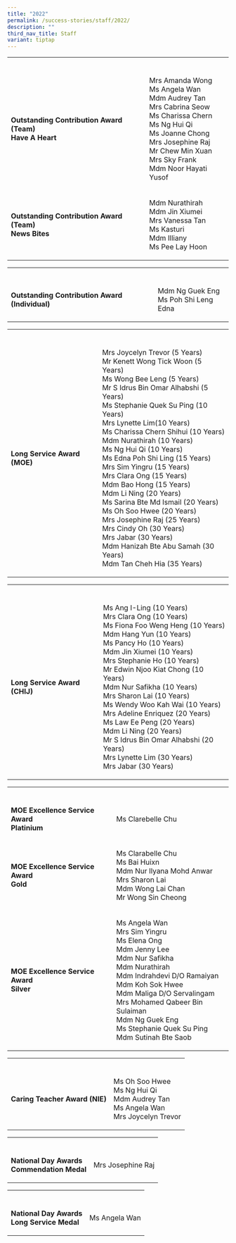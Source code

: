 ```yaml
---
title: "2022"
permalink: /success-stories/staff/2022/
description: ""
third_nav_title: Staff
variant: tiptap
---
```

<table><tbody><tr><th rowspan="1" colspan="1"><p></p></th><th rowspan="1" colspan="1"><p></p></th></tr><tr><td rowspan="1" colspan="1"><p><strong>Outstanding Contribution Award (Team)<br>Have A Heart</strong></p></td><td rowspan="1" colspan="1"><p>Mrs Amanda Wong<br>Ms Angela Wan<br>Mdm Audrey Tan<br>Mrs Cabrina Seow<br>Ms Charissa Chern<br>Ms Ng Hui Qi<br>Ms Joanne Chong<br>Mrs Josephine Raj<br>Mr Chew Min Xuan<br>Mrs Sky Frank<br>Mdm Noor Hayati Yusof</p></td></tr><tr><td rowspan="1" colspan="1"><p><strong>Outstanding Contribution Award (Team)<br>News Bites</strong></p></td><td rowspan="1" colspan="1"><p>Mdm Nurathirah<br>Mdm Jin Xiumei<br>Mrs Vanessa Tan<br>Ms Kasturi<br>Mdm Illiany<br>Ms Pee Lay Hoon</p></td></tr></tbody></table><table><tbody><tr><th rowspan="1" colspan="1"><p></p></th><th rowspan="1" colspan="1"><p></p></th></tr><tr><td rowspan="1" colspan="1"><p><strong>Outstanding Contribution Award (Individual)</strong></p></td><td rowspan="1" colspan="1"><p>Mdm Ng Guek Eng<br>Ms Poh Shi Leng Edna</p></td></tr></tbody></table><table><tbody><tr><th rowspan="1" colspan="1"><p></p></th><th rowspan="1" colspan="1"><p></p></th></tr><tr><td rowspan="1" colspan="1"><p><strong>Long Service Award (MOE)</strong></p></td><td rowspan="1" colspan="1"><p>Mrs Joycelyn Trevor (5 Years) <br>Mr Kenett Wong Tick Woon (5 Years) <br>Ms Wong Bee Leng (5 Years) <br>Mr S Idrus Bin Omar Alhabshi (5 Years) <br>Ms Stephanie Quek Su Ping (10 Years) <br>Mrs Lynette Lim(10 Years) <br>Ms Charissa Chern Shihui (10 Years) <br>Mdm Nurathirah (10 Years) <br>Ms Ng Hui Qi (10 Years) <br>Ms Edna Poh Shi Ling (15 Years) <br>Mrs Sim Yingru (15 Years) <br>Mrs Clara Ong (15 Years) <br>Mdm Bao Hong (15 Years) <br>Mdm Li Ning (20 Years) <br>Ms Sarina Bte Md Ismail (20 Years) <br>Ms Oh Soo Hwee (20 Years) <br>Mrs Josephine Raj (25 Years) <br>Mrs Cindy Oh (30 Years) <br>Mrs Jabar (30 Years) <br>Mdm Hanizah Bte Abu Samah (30 Years) <br>Mdm Tan Cheh Hia (35 Years)</p></td></tr></tbody></table><table><tbody><tr><th rowspan="1" colspan="1"><p></p></th><th rowspan="1" colspan="1"><p></p></th></tr><tr><td rowspan="1" colspan="1"><p><strong>Long Service Award (CHIJ)</strong></p></td><td rowspan="1" colspan="1"><p>Ms Ang I-Ling (10 Years) <br>Mrs Clara Ong (10 Years) <br>Ms Fiona Foo Weng Heng (10 Years) <br>Mdm Hang Yun (10 Years) <br>Ms Pancy Ho (10 Years) <br>Mdm Jin Xiumei (10 Years) <br>Mrs Stephanie Ho (10 Years) <br>Mr Edwin Njoo Kiat Chong (10 Years) <br>Mdm Nur Safikha (10 Years) <br>Mrs Sharon Lai (10 Years) <br>Ms Wendy Woo Kah Wai (10 Years) <br>Mrs Adeline Enriquez (20 Years) <br>Ms Law Ee Peng (20 Years) <br>Mdm Li Ning (20 Years) <br>Mr S Idrus Bin Omar Alhabshi (20 Years) <br>Mrs Lynette Lim (30 Years) <br>Mrs Jabar (30 Years)</p></td></tr></tbody></table><table><tbody><tr><th rowspan="1" colspan="1"><p></p></th><th rowspan="1" colspan="1"><p></p></th></tr><tr><td rowspan="1" colspan="1"><p><strong>MOE Excellence Service Award<br>Platinium</strong></p></td><td rowspan="1" colspan="1"><p>Ms Clarebelle Chu</p></td></tr><tr><td rowspan="1" colspan="1"><p><strong>MOE Excellence Service Award<br>Gold</strong></p></td><td rowspan="1" colspan="1"><p>Ms Clarabelle Chu <br>Ms Bai Huixn <br>Mdm Nur Ilyana Mohd Anwar <br>Mrs Sharon Lai <br>Mdm Wong Lai Chan <br>Mr Wong Sin Cheong</p></td></tr><tr><td rowspan="1" colspan="1"><p><strong>MOE Excellence Service Award<br>Silver</strong></p></td><td rowspan="1" colspan="1"><p>Ms Angela Wan <br>Mrs Sim Yingru <br>Ms Elena Ong <br>Mdm Jenny Lee <br>Mdm Nur Safikha <br>Mdm Nurathirah <br>Mdm Indrahdevi D/O Ramaiyan <br>Mdm Koh Sok Hwee <br>Mdm Maliga D/O Servalingam <br>Mrs Mohamed Qabeer Bin Sulaiman <br>Mdm Ng Guek Eng <br>Ms Stephanie Quek Su Ping <br>Mdm Sutinah Bte Saob</p></td></tr></tbody></table><table><tbody><tr><th rowspan="1" colspan="1"><p></p></th><th rowspan="1" colspan="1"><p></p></th></tr><tr><td rowspan="1" colspan="1"><p><strong>Caring Teacher Award (NIE)</strong></p></td><td rowspan="1" colspan="1"><p>Ms Oh Soo Hwee <br>Ms Ng Hui Qi <br>Mdm Audrey Tan <br>Ms Angela Wan <br>Mrs Joycelyn Trevor</p></td></tr></tbody></table><table><tbody><tr><th rowspan="1" colspan="1"><p></p></th><th rowspan="1" colspan="1"><p></p></th></tr><tr><td rowspan="1" colspan="1"><p><strong>National Day Awards<br>Commendation Medal</strong></p></td><td rowspan="1" colspan="1"><p>Mrs Josephine Raj</p></td></tr></tbody></table><table><tbody><tr><th rowspan="1" colspan="1"><p></p></th><th rowspan="1" colspan="1"><p></p></th></tr><tr><td rowspan="1" colspan="1"><p><strong>National Day Awards<br>Long Service Medal</strong></p></td><td rowspan="1" colspan="1"><p>Ms Angela Wan</p></td></tr></tbody></table><p></p>